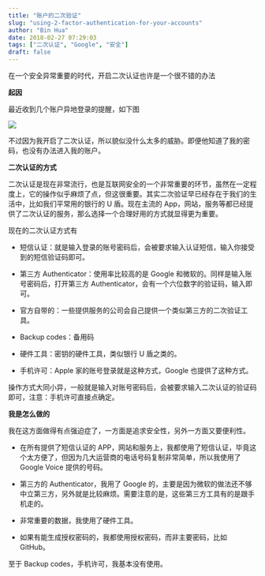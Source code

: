 ```yaml
---
title: "账户的二次验证"
slug: "using-2-factor-authentication-for-your-accounts"
author: "Bin Hua"
date: 2018-02-27 07:29:03
tags: ["二次认证", "Google", "安全"]
draft: false
---
```


在一个安全异常重要的时代，开启二次认证也许是一个很不错的办法

**起因**

最近收到几个账户异地登录的提醒，如下图

![](https://storage.tourcoder.com/tcblog/using-2-factor-authentication-for-your-accounts.png)

不过因为我开启了二次认证，所以貌似没什么太多的威胁。即便他知道了我的密码，也没有办法进入我的账户。

**二次认证的方式**

二次认证是现在非常流行，也是互联网安全的一个非常重要的环节，虽然在一定程度上，它的操作似乎麻烦了点，但这很重要。其实二次验证早已经存在于我们的生活中，比如我们平常用的银行的 U 盾。现在主流的 App，网站，服务等都已经提供了二次认证的服务，那么选择一个合理好用的方式就显得更为重要。

现在的二次认证方式有

- 短信认证：就是输入登录的账号密码后，会被要求输入认证短信，输入你接受到的短信验证码即可。

- 第三方 Authenticator：使用率比较高的是 Google 和微软的。同样是输入账号密码后，打开第三方 Authenticator，会有一个六位数字的验证码，输入即可。

- 官方自带的：一些提供服务的公司会自己提供一个类似第三方的二次验证工具。

- Backup codes：备用码

- 硬件工具：密钥的硬件工具，类似银行 U 盾之类的。

- 手机许可：Apple 家的账号登录就是这种方式，Google 也提供了这种方式。 

操作方式大同小异，一般就是输入对账号密码后，会被要求输入二次认证的验证码即可，注意：手机许可直接点确定。

**我是怎么做的**

我在这方面做得有点强迫症了，一方面是追求安全性，另外一方面又要便利性。

- 在所有提供了短信认证的 APP，网站和服务上，我都使用了短信认证，毕竟这个太方便了，但因为几大运营商的电话号码复制非常简单，所以我使用了 Google Voice 提供的号码。

- 第三方的 Authenticator，我用了 Google 的，主要是因为微软的做法还不够中立第三方，另外就是比较麻烦。需要注意的是，这些第三方工具有的是跟手机走的。

- 非常重要的数据，我使用了硬件工具。

- 如果有能生成授权密码的，我都使用授权密码，而非主要密码，比如 GitHub。 

至于 Backup codes，手机许可，我基本没有使用。
